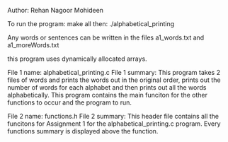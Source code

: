 Author: Rehan Nagoor Mohideen

To run the program: make all
then: ./alphabetical_printing

Any words or sentences can be written in the files a1_words.txt and a1_moreWords.txt

this program uses dynamically allocated arrays.

File 1 name: alphabetical_printing.c
File 1 summary: This program takes 2 files of words and prints the words out in the original order, prints out the number of words for each alphabet and then prints out all the words alphabetically.
This program contains the main funciton for the other functions to occur and the program to run.

File 2 name: functions.h
File 2 summary: This header file contains all the funcitons for Assignment 1 for the alphabetical_printing.c program.
Every functions summary is displayed above the function.


